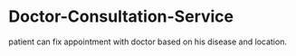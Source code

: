 # Doctor-Consultation-Service
patient can fix appointment with doctor based on his disease and location.
